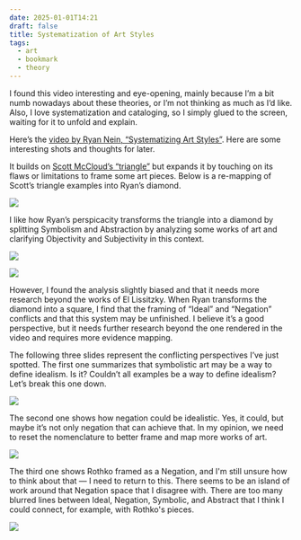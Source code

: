 ```yaml
---
date: 2025-01-01T14:21
draft: false
title: Systematization of Art Styles
tags:
  - art
  - bookmark
  - theory
---
```

I found this video interesting and eye-opening, mainly because I’m a bit numb nowadays about these theories, or I’m not thinking as much as I’d like. Also, I love systematization and cataloging, so I simply glued to the screen, waiting for it to unfold and explain.

Here’s the [video by Ryan Nein, “Systematizing Art Styles”](https://www.youtube.com/watch?v=uk4Jf_vE6Fo). Here are some interesting shots and thoughts for later. 

It builds on [Scott McCloud’s “triangle”](http://www.scottmccloud.com/4-inventions/triangle/) but expands it by touching on its flaws or limitations to frame some art pieces. Below is a re-mapping of Scott’s triangle examples into Ryan’s diamond.

![](systematization-of-art-styles-1735745104562.jpeg)

I like how Ryan’s perspicacity transforms the triangle into a diamond by splitting Symbolism and Abstraction by analyzing some works of art and clarifying Objectivity and Subjectivity in this context.

![](systematization-of-art-styles-1735745151900.jpeg)

![](systematization-of-art-styles-1735745970239.jpeg)

However, I found the analysis slightly biased and that it needs more research beyond the works of El Lissitzky. When Ryan transforms the diamond into a square, I find that the framing of “Ideal” and “Negation” conflicts and that this system may be unfinished. I believe it’s a good perspective, but it needs further research beyond the one rendered in the video and requires more evidence mapping.

The following three slides represent the conflicting perspectives I’ve just spotted. The first one summarizes that symbolistic art may be a way to define idealism. Is it? Couldn’t all examples be a way to define idealism? Let’s break this one down.

![](systematization-of-art-styles-1735745196929.jpeg)

The second one shows how negation could be idealistic. Yes, it could, but maybe it’s not only negation that can achieve that. In my opinion, we need to reset the nomenclature to better frame and map more works of art.

![](./attachment/image/systematization-of-art-styles-1735745250670.jpeg)

The third one shows Rothko framed as a Negation, and I'm still unsure how to think about that — I need to return to this. There seems to be an island of work around that Negation space that I disagree with. There are too many blurred lines between Ideal, Negation, Symbolic, and Abstract that I think I could connect, for example, with Rothko's pieces.

![](systematization-of-art-styles-1735745990815.jpeg)